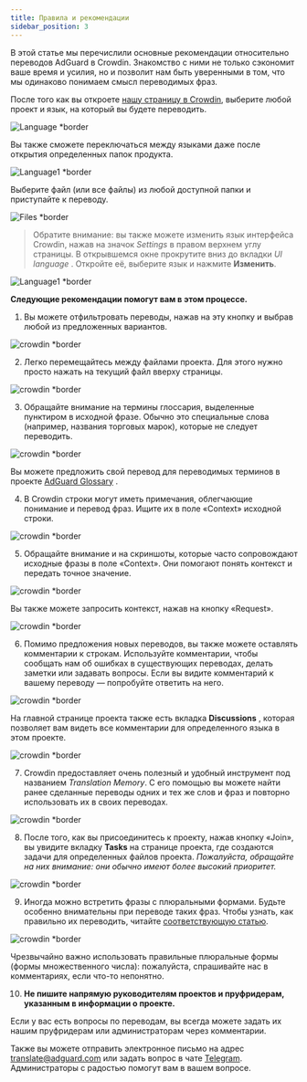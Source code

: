 ```yaml
---
title: Правила и рекомендации
sidebar_position: 3
---
```


В этой статье мы перечислили основные рекомендации относительно переводов AdGuard в Crowdin. Знакомство с ними не только сэкономит ваше время и усилия, но и позволит нам быть уверенными в том, что мы одинаково понимаем смысл переводимых фраз.

После того как вы откроете [нашу страницу в Crowdin](https://crowdin.com/profile/adguard/), выберите любой проект и язык, на который вы будете переводить.

![Language *border](https://cdn.adtidy.org/content/Kb/ad_blocker/miscellaneous/adguard_translations/language.png)

Вы также сможете переключаться между языками даже после открытия определенных папок продукта.

![Language1 *border](https://cdn.adtidy.org/content/Kb/ad_blocker/miscellaneous/adguard_translations/language1.png)

Выберите файл (или все файлы) из любой доступной папки и приступайте к переводу.

![Files *border](https://cdn.adtidy.org/content/Kb/ad_blocker/miscellaneous/adguard_translations/files.png)
> Обратите внимание: вы также можете изменить язык интерфейса Crowdin, нажав на значок *Settings* в правом верхнем углу страницы. В открывшемся окне прокрутите вниз до вкладки *UI language* . Откройте её, выберите язык и нажмите **Изменить**.

![Language1 *border](https://cdn.adtidy.org/content/Kb/ad_blocker/miscellaneous/adguard_translations/settings_en.png)

**Следующие рекомендации помогут вам в этом процессе.**

1. Вы можете отфильтровать переводы, нажав на эту кнопку и выбрав любой из предложенных вариантов.

![crowdin *border](https://cdn.adtidy.org/public/Adguard/kb/en/ag-translations/filter.png)

2. Легко перемещайтесь между файлами проекта. Для этого нужно просто нажать на текущий файл вверху страницы.

![crowdin *border](https://cdn.adtidy.org/content/Kb/ad_blocker/miscellaneous/adguard_translations/filter_files.png)

3. Обращайте внимание на термины глоссария, выделенные пунктиром в исходной фразе. Обычно это специальные слова (например, названия торговых марок), которые не следует переводить.

![crowdin *border](https://cdn.adtidy.org/public/Adguard/kb/en/ag-translations/terms.png)

Вы можете предложить свой перевод для переводимых терминов в проекте [AdGuard Glossary](https://crowdin.com/project/adguard-glossary) .

4. В Crowdin строки могут иметь примечания, облегчающие понимание и перевод фраз. Ищите их в поле «Сontext» исходной строки.

![crowdin *border](https://cdn.adtidy.org/public/Adguard/kb/en/ag-translations/context-note.png)

5. Обращайте внимание и на скриншоты, которые часто сопровождают исходные фразы в поле «Context». Они помогают понять контекст и передать точное значение.

![crowdin *border](https://cdn.adtidy.org/public/Adguard/kb/en/ag-translations/screenshot.png)

Вы также можете запросить контекст, нажав на кнопку «Request».

![crowdin *border](https://cdn.adtidy.org/public/Adguard/kb/en/ag-translations/request.png)

6. Помимо предложения новых переводов, вы также можете оставлять комментарии к строкам. Используйте комментарии, чтобы сообщать нам об ошибках в существующих переводах, делать заметки или задавать вопросы. Если вы видите комментарий к вашему переводу — попробуйте ответить на него.

![crowdin *border](https://cdn.adtidy.org/public/Adguard/kb/en/ag-translations/comments.png)

На главной странице проекта также есть вкладка **Discussions** , которая позволяет вам видеть все комментарии для определенного языка в этом проекте.

![crowdin *border](https://cdn.adtidy.org/public/Adguard/kb/en/ag-translations/discussions.png)

7. Crowdin предоставляет очень полезный и удобный инструмент под названием _Translation Memory_. С его помощью вы можете найти ранее сделанные переводы одних и тех же слов и фраз и повторно использовать их в своих переводах.

![crowdin *border](https://cdn.adtidy.org/public/Adguard/kb/en/ag-translations/tm.png)

8. После того, как вы присоединитесь к проекту, нажав кнопку «Join», вы увидите вкладку **Tasks** на странице проекта, где создаются задачи для определенных файлов проекта. _Пожалуйста, обращайте на них внимание: они обычно имеют более высокий приоритет._

![crowdin *border](https://cdn.adtidy.org/public/Adguard/kb/en/ag-translations/tasks.png)

9. Иногда можно встретить фразы с плюральными формами. Будьте особенно внимательны при переводе таких фраз. Чтобы узнать, как правильно их переводить, читайте [соответствующую статью](https://kb.adguard.com/en/miscellaneous/plurals).

![crowdin *border](https://cdn.adtidy.org/public/Adguard/kb/en/ag-translations/plurals.png)

Чрезвычайно важно использовать правильные плюральные формы (формы множественного числа): пожалуйста, спрашивайте нас в комментариях, если что-то непонятно.

10. **Не пишите напрямую руководителям проектов и пруфридерам, указанным в информации о проекте.**

Если у вас есть вопросы по переводам, вы всегда можете задать их нашим пруфридерам или администраторам через комментарии.

Также вы можете отправить электронное письмо на адрес [translate@adguard.com](mailto:translate@adguard.com) или задать вопрос в чате [Telegram](https://t.me/joinchat/UVYTLcHbr8JmOGIy). Администраторы с радостью помогут вам в вашем вопросе.